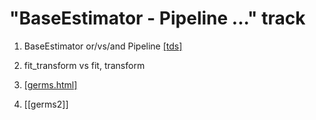 # "BaseEstimator - Pipeline ..." track

1. BaseEstimator or/vs/and Pipeline [[tds]](https://towardsdatascience.com/interactive-pipeline-and-composite-estimators-for-your-ml-tasks-b739854500bf)
2. fit_transform vs fit, transform

3. [[germs.html]](https://infull.github.io/knowledge-base/germs.html)
4. [[germs2]]